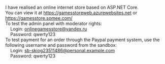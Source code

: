 I have realised an online internet store based on ASP.NET Core.  
You can view it at https://gamesstoreweb.azurewebsites.net or https://gamesstore.somee.com/
<br />
To test the admin panel with moderator rights:   
 &nbsp;&nbsp;&nbsp; Login: onlinegamesstore@yandex.ru  
 &nbsp;&nbsp;&nbsp; Password: qwerty123  
 To test payment for an order through the Paypal payment system, use the following username and password from the sandbox:   
 &nbsp;&nbsp;&nbsp; Login: sb-skiog23511486@personal.example.com    
 &nbsp;&nbsp;&nbsp; Password: qwerty123     
